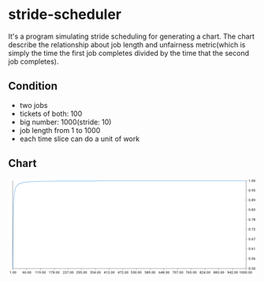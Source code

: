 # stride-scheduler
It's a program simulating stride scheduling for generating a chart. The chart describe the relationship about job length and unfairness metric(which is simply the time the first job completes divided by the time that the second job completes).
## Condition

- two jobs
- tickets of both: 100
- big number: 1000(stride: 10)
- job length from 1 to 1000
- each time slice can do a unit of work
## Chart
![chart](https://github.com/Analyse4/stride-scheduler/blob/master/chart.png)